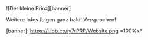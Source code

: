 ![Der kleine Prinz][banner]

Weitere Infos folgen ganz bald! Versprochen!

[banner]: https://i.ibb.co/jy7rPRP/Website.png =100%x*
